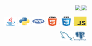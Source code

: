 <div align="right">
  <a href="https://github.com/rodolfopfranco">
  <img height="180em" src="https://github-readme-stats.vercel.app/api?username=rodolfopfranco&show_icons=true&theme=jolly&include_all_commits=true&count_private=true"/>
  <img height="180em" src="https://github-readme-stats.vercel.app/api/top-langs/?username=rodolfopfranco&layout=compact&langs_count=7&theme=jolly"/>
</div>
<div style="display: inline_block" align="right"><br>
  <img align="center" alt="Java" height="30" width="40" src="https://github.com/rodolfopfranco/rodolfopfranco/blob/main/icons/java.svg">
  <img align="center" alt="Python" height="30" width="40" src="https://github.com/rodolfopfranco/rodolfopfranco/blob/main/icons/python.svg">
  <img align="center" alt="PHP" height="30" width="40" src="https://github.com/rodolfopfranco/rodolfopfranco/blob/main/icons/php.svg">
  <img align="center" alt="HTML5" height="30" width="40" src="https://github.com/rodolfopfranco/rodolfopfranco/blob/main/icons/html5.svg">
  <img align="center" alt="CSS" height="30" width="40" src="https://github.com/rodolfopfranco/rodolfopfranco/blob/main/icons/css3.svg">
  <img align="center" alt="JavaScript" height="30" width="40" src="https://github.com/rodolfopfranco/rodolfopfranco/blob/main/icons/javascript.svg">
</div>
<div style="display: inline_block" align="right"><br>
  <img align="center" alt="MySQL" height="30" width="40" src="https://github.com/rodolfopfranco/rodolfopfranco/blob/main/icons/mysql.svg">
  <img align="center" alt="PostgreSQL" height="30" width="40" src="https://github.com/rodolfopfranco/rodolfopfranco/blob/main/icons/postgresql.svg">
</div>
